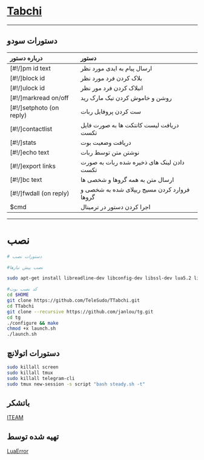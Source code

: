 # [Tabchi](https://telegram.me/LuaError)
* * *

## دستورات سودو

| درباره دستور | دستور |
|:--------|:-------------------------------------------|
| [#!/]pm id text | ارسال پیام به ایدی مورد نظر |
| [#!/]block id | بلاک کردن فرد مورد نظر |
| [#!/]ulock id | انبلاک کردن فرد مور نظر |
| [#!/]markread on/off | روشن و خاموش کردن تیک مارک رید |
| [#!/]setphoto (on reply) | ست کردن پروفایل ربات |
| [#!/]contactlist | دریافت لیست کانتکت ها به صورت فایل تکست |
| [#!/]stats | دریافت وضعیت بوت |
| [#!/]echo text | نوشتن متن توسط ربات |
| [#!/]export links | دادن لینک های ذخیره شده ربات به صورت تکست |
| [#!/]bc text | ارسال متن به همه گروها و شخصی ها |
| [#!/]fwdall (on reply) | فروارد کردن مسیج ریپلای شده به شخصی و گروها |
| $cmd | اجرا کردن دستور در ترمینال |

* * *

# نصب

```sh
# دستورات نصب

#نصب پیش نیازها

sudo apt-get install libreadline-dev libconfig-dev libssl-dev lua5.2 liblua5.2-dev lua-socket lua-sec lua-expat libevent-dev make unzip git redis-server autoconf g++ libjansson-dev libpython-dev expat libexpat1-dev

#کد نصب بوت
cd $HOME
git clone https://github.com/TeleSudo/TTabchi.git
cd TTabchi
git clone --recursive https://github.com/janlou/tg.git
cd tg
./configure && make
chmod +x launch.sh
./launch.sh

```

## دستورات اتولانچ
```sh
sudo killall screen
sudo killall tmux
sudo killall telegram-cli
sudo tmux new-session -s script "bash steady.sh -t"
```

## باتشکر
[ITEAM](https://telegram.me/iTeam_ir)

## تهیه شده توسط
[LuaError](https://telegram.me/LuaError)
